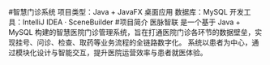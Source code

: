 #智慧门诊系统
项目类型：Java + JavaFX 桌面应用
数据库：MySQL
开发工具：IntelliJ IDEA · SceneBuilder
#项目简介
医脉智联 是一个基于 Java + MySQL 构建的智慧医院门诊管理系统，旨在打通医院门诊各环节的数据壁垒，实现挂号、问诊、检查、取药等业务流程的全链路数字化。
系统以患者为中心，通过模块化设计与智能交互，提升医院运营效率与患者就医体验。
